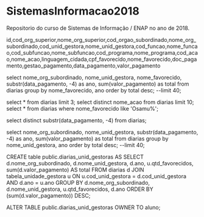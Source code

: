 # SistemasInformacao2018
Repositorio do curso de Sistemas de Informação / ENAP no ano de 2018.

id,cod_org_superior,nome_org_superior,cod_orgao_subordinado,nome_org_subordinado,cod_unid_gestora,nome_unid_gestora,cod_funcao,nome_funcao,cod_subfuncao,nome_subfuncao,cod_programa,nome_programa,cod_acao,nome_acao,linguagem_cidada,cpf_favorecido,nome_favorecido,doc_pagamento,gestao_pagamento,data_pagamento,valor_pagamento

select nome_org_subordinado, nome_unid_gestora, nome_favorecido, substr(data_pagamento, -4) as ano, sum(valor_pagamento) as total
from diarias
group by nome_favorecido, ano
order by total desc;
--limit 40;

select * from diarias limit 3;
select distinct nome_acao from diarias limit 10;
select * from diarias where nome_favorecido like 'Osamu%';

select distinct substr(data_pagamento, -4) from diarias;

select nome_org_subordinado, nome_unid_gestora, substr(data_pagamento, -4) as ano, sum(valor_pagamento) as total
from diarias
group by nome_unid_gestora, ano
order by total desc;
--limit 40;


CREATE table public.diarias_unid_gestoras AS
 SELECT d.nome_org_subordinado,
    d.nome_unid_gestora,
    d.ano,
    u.qtd_favorecidos,
    sum(d.valor_pagamento) AS total
   FROM diarias d
     JOIN tabela_unidade_gestora u ON u.cod_unid_gestora = d.cod_unid_gestora AND d.ano = u.ano
  GROUP BY d.nome_org_subordinado, d.nome_unid_gestora, u.qtd_favorecidos, d.ano
  ORDER BY (sum(d.valor_pagamento)) DESC;

ALTER TABLE public.diarias_unid_gestoras
  OWNER TO aluno;